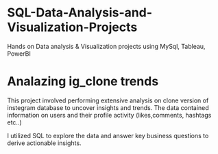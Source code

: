 # SQL-Data-Analysis-and-Visualization-Projects
Hands on Data analysis &amp; Visualization projects using MySql, Tableau, PowerBI

# Analazing ig_clone trends
This project involved performing extensive analysis on clone version of instegram  database to uncover insights and trends.
The data contained information on users and their profile activity (likes,comments, hashtags etc..)

I utilized SQL to explore the data and answer key business questions to derive actionable insights.
